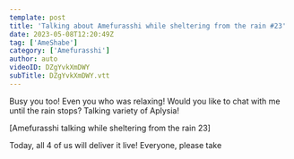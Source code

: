 ```yaml
---
template: post
title: 'Talking about Amefurasshi while sheltering from the rain #23'
date: 2023-05-08T12:20:49Z
tag: ['AmeShabe']
category: ['Amefurasshi']
author: auto 
videoID: DZgYvkXmDWY
subTitle: DZgYvkXmDWY.vtt
---
```

Busy you too! Even you who was relaxing!
Would you like to chat with me until the rain stops?
Talking variety of Aplysia!

[Amefurasshi talking while sheltering from the rain 23]

Today, all 4 of us will deliver it live!
Everyone, please take 